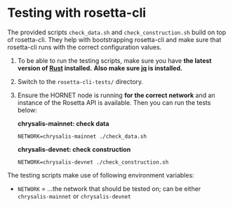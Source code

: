 # Testing with rosetta-cli

The provided scripts `check_data.sh` and `check_construction.sh` build on top of rosetta-cli. They help with bootstrapping rosetta-cli and make sure that rosetta-cli runs with the correct configuration values.

1) To be able to run the testing scripts, make sure you have **the latest version of [Rust](https://www.rust-lang.org/tools/install) installed.** **Also make sure [jq](https://wiki.ubuntuusers.de/jq/) is installed.**
2) Switch to the `rosetta-cli-tests/` directory.
3) Ensure the HORNET node is running **for the correct network** and an instance of the Rosetta API is available. Then you can run the tests below:

    **chrysalis-mainnet: check data**
    ```
    NETWORK=chrysalis-mainnet ./check_data.sh
    ```
    **chrysalis-devnet: check construction**
    ```
    NETWORK=chrysalis-devnet ./check_construction.sh
    ```
   
The testing scripts make use of following environment variables:
- `NETWORK` = ...the network that should be tested on; can be either `chrysalis-mainnet` or `chrysalis-devnet`